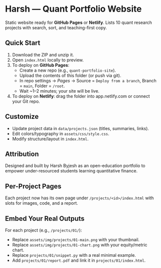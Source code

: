 # Harsh — Quant Portfolio Website

Static website ready for **GitHub Pages** or **Netlify**. Lists 10 quant research projects with search, sort, and teaching-first copy.

## Quick Start
1. Download the ZIP and unzip it.
2. Open `index.html` locally to preview.
3. To deploy on **GitHub Pages**:  
   - Create a new repo (e.g., `quant-portfolio-site`).  
   - Upload the contents of this folder (or push via git).  
   - In repo settings → *Pages* → Source = `Deploy from a branch`, Branch = `main`, Folder = `/root`.  
   - Wait ~1–2 minutes; your site will be live.
4. To deploy on **Netlify**: drag the folder into app.netlify.com or connect your Git repo.

## Customize
- Update project data in `data/projects.json` (titles, summaries, links).
- Edit colors/typography in `assets/css/style.css`.
- Modify structure/layout in `index.html`.

## Attribution
Designed and built by Harsh Byjesh as an open-education portfolio to empower under-resourced students learning quantitative finance.


## Per-Project Pages
Each project now has its own page under `/projects/<id>/index.html` with slots for images, code, and a report.

## Embed Your Real Outputs
For each project (e.g., `/projects/01/`):
- Replace `assets/img/projects/01-main.png` with your thumbnail.
- Replace `assets/img/projects/01-chart.png` with your equity/metric chart.
- Replace `projects/01/snippet.py` with a real minimal example.
- Add `projects/01/report.pdf` and link it in `projects/01/index.html`.
